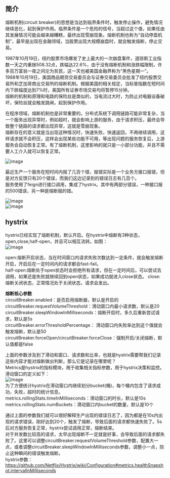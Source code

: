 ## 简介   
熔断机制(circuit breaker)的思想是当达到临界条件时，触发停止操作，避免情况继续恶化，起到保护作用。临界条件是一个危险的信号，当超过这个值，如果任由其发展情况可能会越来越糟糕，最终出现雪崩现象。熔断机制也称为“自动停盘机制”，最早是出现在金融领域，当股票出现大规模崩盘时，就会触发熔断，停止交易。    

1987年10月19日，纽约股票市场爆发了史上最大的一次崩盘事件，道琼斯工业指数一天之内重挫508.32点，跌幅达22.6%，由于没有熔断机制和涨跌幅限制，许多百万富翁一夜之间沦为贫民，这一天也被美国金融界称为“黑色星期一”。   
1988年10月19日，美国商品期货交易委员会与证券交易委员会批准了纽约股票交易所和芝加哥商业交易所的熔断机制。根据美国的相关规定，当标普指数在短时间内下跌幅度达到7%时，美国所有证券市场交易均将暂停15分钟。  
熔断的机制和原理和电路的保险丝是类似的，当电流过大时，为防止对电器设备破坏，保险丝就会触发跳闸，起到保护作用。  

在程序领域，熔断机制也是非常重要的。分布式系统下调用链路可能非常复杂，当一个服务出现异常时，例如超时，就会影响上游的服务，由于请求积压，最终会导致整个链路的请求都出现异常，这就是雪崩现象。  
熔断存在的意义就是当出现这种情况时，快速失败，快速返回，不再继续调用，这样请求就不会积压，这样会出现某些功能不可用，等出现问题的服务恢复后，上游服务会自动恢复正常。有了熔断机制，这里影响的就只是一小部分功能，并且不需要人工介入就可以恢复正常。  

![image](https://github.com/jmilktea/jmilktea/blob/master/%E4%B8%AD%E9%97%B4%E4%BB%B6/images/cb-1.png)   

最近生产一个服务在短时间内报了几百个错，报错实际是一个业务方接口报错，但是对方反馈只有20个错误，而我们这边记录到的错误日志有几百个。  
服务使用了feign进行接口调用，集成了hystrix。其中有两部分错误，一种接口报的500错误，另一种是熔断报的错。   

![image](https://github.com/jmilktea/jmilktea/blob/master/%E4%B8%AD%E9%97%B4%E4%BB%B6/images/cb-2.png)  
![image](https://github.com/jmilktea/jmilktea/blob/master/%E4%B8%AD%E9%97%B4%E4%BB%B6/images/cb-3.png)  

## hystrix   
hystrix已经实现了熔断机制，默认开启。在hystrix中熔断有3种状态，open,close,half-open，并且可以相互流转。如图：  
![image](https://github.com/jmilktea/jmilktea/blob/master/%E4%B8%AD%E9%97%B4%E4%BB%B6/images/cb-4.png)  

open:熔断开启状态，当在时间窗口内请求失败次数达到一定条件，就会触发熔断开启，开启后在一定时间内的请求都会fast-fail。  
half-open:熔断处于open状态时会拒绝所有请求，但在一定时间后，可以尝试去调用，如果还是失败就继续回到open状态，如果成功就进入close状态。
close:熔断关闭状态，正常情况处于关闭状态，请求会发出。  

**熔断核心参数**   
circuitBreaker.enabled：是否启用熔断器，默认是开启的  
circuitBreaker.requestVolumeThreshold：滑动窗口内最小请求数，默认是20  
circuitBreaker.sleepWindowInMilliseconds：熔断开启时，多久后重新尝试请求，默认是5s  
circuitBreaker.errorThresholdPercentage： 滑动窗口内失败率达到这个值就会触发熔断，默认是50  
circuitBreaker.forceOpen/circuitBreaker.forceClose：强制开启/关闭熔断，默认值都是false   

上面的参数涉及到了滑动和窗口、请求数和比率，也就是hystrix需要帮我们记录这些内容才能对熔断做出判断，那么它是记录在哪里呢？  
Metrics是hystrix的指标模块，用于收集相关指标参数，用于hystrix决策和监控。  
滑动窗口的定义如下：  
![image](https://github.com/jmilktea/jmilktea/blob/master/%E4%B8%AD%E9%97%B4%E4%BB%B6/images/cb-5.png)   
为了方便统计hystrix在滑动窗口内继续划分bucket(桶)，每个桶内包含了请求成功，失败，超时的统计信息。     
metrics.rollingStats.timeInMilliseconds：滑动窗口的时长，默认是10s  
metrics.rollingStats.numBuckets：滑动窗口内bucket的数量，默认是10个   

通过上面的参数我们就可以很好解释生产出现的错误日志了，因为都是在10s内出现的请求错误，刚好达到20个，触发了熔断，导致后面的请求都快速失败了。5s后对方服务恢复正常，hystrix尝试调用正常，熔断结束。   
对于并发数比较高的请求，太早出现熔断不一定就是好事，会导致后面的请求都失败了。这里可以调整circuitBreaker.requestVolumeThreshold参数，配置大一点，或者调整circuitBreaker.sleepWindowInMilliseconds参数，调整小一点，防止这种瞬间的错误触发熔断。  
hystrix参数：https://github.com/Netflix/Hystrix/wiki/Configuration#metrics.healthSnapshot.intervalInMilliseconds




